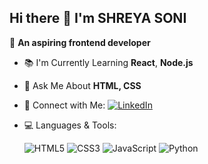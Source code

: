 ## Hi there 👋 I'm SHREYA SONI

🌸 **An aspiring frontend developer**

- 📚 I'm Currently Learning **React**, **Node.js**
- 💬 Ask Me About **HTML, CSS**
- 💼 Connect with Me:
  [![LinkedIn](https://img.shields.io/badge/LinkedIn-blue?logo=linkedin&logoColor=white)](https://www.linkedin.com/in/shreya-soni-a9b45b291)
- 💻 Languages & Tools:

  ![HTML5](https://img.shields.io/badge/HTML5-E34F26?logo=html5&logoColor=white)
  ![CSS3](https://img.shields.io/badge/CSS3-1572B6?logo=css3&logoColor=white)
  ![JavaScript](https://img.shields.io/badge/JavaScript-F7DF1E?logo=javascript&logoColor=black)
  ![Python](https://img.shields.io/badge/Python-3776AB?logo=python&logoColor=white)

<!--
**michii-muchu/michii-muchu** is a ✨ _special_ ✨ repository because its `README.md` (this file) appears on your GitHub profile.

Here are some ideas to get you started:

- 🔭 I’m currently working on ...
- 🌱 I’m currently learning ...
- 👯 I’m looking to collaborate on ...
- 🤔 I’m looking for help with ...
- 💬 Ask me about ...
- 📫 How to reach me: ...
- 😄 Pronouns: ...
- ⚡ Fun fact: ...
-->
